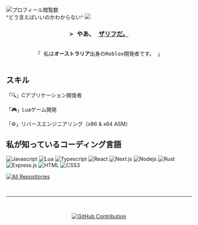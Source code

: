 ![プロフィール閲覧数](https://komarev.com/ghpvc/?username=Zariffs&style=for-the-badge&base=4525393) 
<br>
^どう言えばいいのかわからない^
![](https://hit.yhype.me/github/profile?user_id=117697918)

<!--[![wakatime](https://wakatime.com/badge/user/eebb3dd8-d9b2-40de-9b88-6fd6cac99dbc.svg)](https://wakatime.com/@eebb3dd8-d9b2-40de-9b88-6fd6cac99dbc)-->

<!-- Intro  -->
<h3 align="center">
        <samp>&gt; やあ、
                <b><a target="_blank" href="https://example.com">ザリフだ。</a></b>
        </samp>
</h3>


<p align="center"> 
  <samp>
    <br>
    「 私は<b>オーストラリア</b>出身のRoblox開発者です。 」
    <br>
    <br>
  </samp>
</p>

## スキル

「🔍」Cアプリケーション開発者

「🎮」Luaゲーム開発

「⚙️」リバースエンジニアリング（x86 & x64 ASM）

## 私が知っているコーディング言語

![Javascript](https://img.shields.io/badge/Javascript-F0DB4F?style=for-the-badge&labelColor=black&logo=javascript&logoColor=F0DB4F)
![Lua](https://img.shields.io/badge/Lua-2C2D72?style=for-the-badge&labelColor=black&logo=lua&logoColor=2C2D72)
![Typescript](https://img.shields.io/badge/Typescript-007acc?style=for-the-badge&labelColor=black&logo=typescript&logoColor=007acc)
![React](https://img.shields.io/badge/-React-61DBFB?style=for-the-badge&labelColor=black&logo=react&logoColor=61DBFB)
![Next.js](https://img.shields.io/badge/next.js-000000?style=for-the-badge&logo=nextdotjs&logoColor=white)
![Nodejs](https://img.shields.io/badge/Nodejs-3C873A?style=for-the-badge&labelColor=black&logo=node.js&logoColor=3C873A)
![Rust](https://img.shields.io/badge/Rust-000000?style=for-the-badge&labelColor=black&logo=rust&logoColor=FFFFFF)
![Express.js](https://img.shields.io/badge/Express.js-000000?style=for-the-badge&logo=express&logoColor=white)
![HTML](https://img.shields.io/badge/HTML5-E34F26?style=for-the-badge&logo=html5&logoColor=white)
![CSS3](https://img.shields.io/badge/CSS3-1572B6?style=for-the-badge&logo=css3&logoColor=white)
<br/>



<p align="left">
  <a href="https://github.com/Zariffs?tab=repositories" target="_blank"><img alt="All Repositories" title="All Repositories" src="https://img.shields.io/badge/-All%20Repos-2962FF?style=for-the-badge&logo=koding&logoColor=white"/></a>
</p>

<br/>
<hr/>
<br/>

<p align="center">
  <a href="https://github.com/Zariffs">
    <img src="https://github-profile-summary-cards.vercel.app/api/cards/profile-details?username=Zariffs&theme=ayu_mirage" alt="GitHub Contribution"/>
  </a>
</p>

<!-- 
<a> 
    <a href="https://github.com/Zariffs"><img alt="Github Stats" src="https://denvercoder1-github-readme-stats.vercel.app/api?username=Zariffs&show_icons=true&count_private=true&theme=react&border_color=7F3FBF&bg_color=0D1117&title_color=F85D7F&icon_color=F8D866" height="192px" width="49.5%"/></a>
  <a href="https://github.com/Zariffs"><img alt="Top Languages" src="https://denvercoder1-github-readme-stats.vercel.app/api/top-langs/?username=Zariffs&langs_count=8&layout=compact&theme=react&border_color=7F3FBF&bg_color=0D1117&title_color=F85D7F&icon_color=F8D866" height="192px" width="49.5%"/></a>
  <br/>
</a>

![Graph](https://github-readme-activity-graph.vercel.app/graph?username=Zariffs&custom_title=GitHub%20Activity%20Graph&bg_color=0D1117&color=7F3FBF&line=7F3FBF&point=7F3FBF&area_color=FFFFFF&title_color=FFFFFF&area=true)
-->
